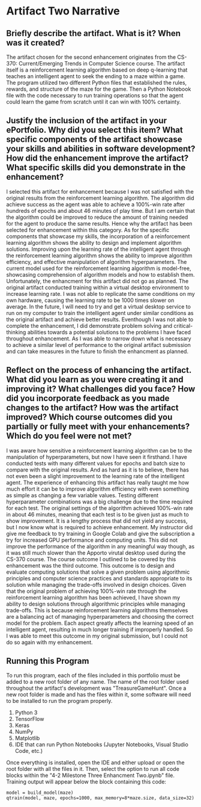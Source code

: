 # Artifact Two Narrative

## Briefly describe the artifact. What is it? When was it created?
The artifact chosen for the second enhancement originates from the CS-370: Current/Emerging Trends in Computer Science course. The artifact itself is a reinforcement learning algorithm based on deep q-learning that teaches an intelligent agent to seek the ending to a maze within a game. The program utilized two different Python files that established the rules, rewards, and structure of the maze for the game. Then a Python Notebook file with the code necessary to run training operations so that the agent could learn the game from scratch until it can win with 100% certainty. 
## Justify the inclusion of the artifact in your ePortfolio. Why did you select this item? What specific components of the artifact showcase your skills and abilities in software development? How did the enhancement improve the artifact? What specific skills did you demonstrate in the enhancement?
I selected this artifact for enhancement because I was not satisfied with the original results from the reinforcement learning algorithm. The algorithm did achieve success as the agent was able to achieve a 100%-win rate after hundreds of epochs and about 46 minutes of play time. But I am certain that the algorithm could be improved to reduce the amount of training needed for the agent to produce the same results. Hence why the artifact has been selected for enhancement within this category. As for the specific components that showcase my skills, the incorporation of a reinforcement learning algorithm shows the ability to design and implement algorithm solutions. Improving upon the learning rate of the intelligent agent through the reinforcement learning algorithm shows the ability to improve algorithm efficiency, and effective manipulation of algorithm hyperparameters. The current model used for the reinforcement learning algorithm is model-free, showcasing comprehension of algorithm models and how to establish them. Unfortunately, the enhancment for this artifact did not go as planned. The original artifact conducted training within a virtual desktop environment to increase learning rate. I was not able to replicate the same conditions on my own hardware, causing the learning rate to be 1000 times slower on average. In the future, I will need to try and get a virtual desktop service to run on my computer to train the intelligent agent under similar conditions as the original artifact and achieve better results. Eventhough I was not able to complete the enhancement, I did demonstrate problem solving and critical-thinking abilities towards a potential solutions to the problems I have faced throughout enhancement. As I was able to narrow down what is necessary to achieve a similar level of performance to the original artifact submission and can take measures in the future to finish the enhancment as planned.
## Reflect on the process of enhancing the artifact. What did you learn as you were creating it and improving it? What challenges did you face? How did you incorporate feedback as you made changes to the artifact? How was the artifact improved? Which course outcomes did you partially or fully meet with your enhancements? Which do you feel were not met?
I was aware how sensitive a reinforcement learning algorithm can be to the manipulation of hyperparameters, but now I have seen it firsthand. I have conducted tests with many different values for epochs and batch size to compare with the original results. And as hard as it is to believe, there has not even been a slight improvement to the learning rate of the intelligent agent. The experience of enhancing this artifact has really taught me how much effort it can be to improve algorithm efficiency with even something as simple as changing a few variable values. Testing different hyperparameter combinations was a big challenge due to the time required for each test. The original settings of the algorithm achieved 100%-win rate in about 46 minutes, meaning that each test is to be given just as much to show improvement. It is a lengthy process that did not yield any success, but I now know what is required to achieve enhancement. My instructor did give me feedback to try training in Google Colab and give the subscription a try for increased GPU performance and computing units. This did not improve the performance of the algorithm in any meaningful way though, as it was still much slower than the Apporto virutal desktop used during the CS-370 course. The course outcome I outlined to be covered by this enhancement was the third outcome. This outcome is to design and evaluate computing solutions that solve a given problem using algorithmic principles and computer science practices and standards appropriate to its solution while managing the trade-offs involved in design choices. Given that the original problem of achieving 100%-win rate through the reinforcement learning algorithm has been achieved, I have shown my ability to design solutions through algorithmic principles while managing trade-offs. This is because reinforcement learning algorithms themselves are a balancing act of managing hyperparameters and choosing the correct model for the problem. Each aspect greatly affects the learning speed of an intelligent agent, resulting in much longer training if improperly handled. So I was able to meet this outcome in my original submission, but I could not do so again with my enhancement.
## Running this Program
To run this program, each of the files included in this portfolio must be added to a new root folder of any name. The name of the root folder used throughout the artifact's development was "TreasureGameHunt". Once a new root folder is made and has the files within it, some software will need to be installed to run the program properly.
1. Python 3
2. TensorFlow
3. Keras
4. NumPy
5. Matplotlib
6. IDE that can run Python Notebooks (Jupyter Notebooks, Visual Studio Code, etc.)

Once everything is installed, open the IDE and either upload or open the root folder with all the files in it. Then, select the option to run all code blocks within the "4-2 Milestone Three Enhancment Two.ipynb" file. Training output will appear below the block containing this code:
```
model = build_model(maze)
qtrain(model, maze, epochs=1000, max_memory=8*maze.size, data_size=32)
```
